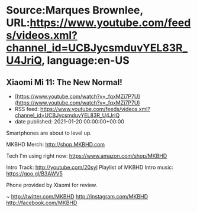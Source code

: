 # Source:Marques Brownlee, URL:https://www.youtube.com/feeds/videos.xml?channel_id=UCBJycsmduvYEL83R_U4JriQ, language:en-US

## Xiaomi Mi 11: The New Normal!
 - [https://www.youtube.com/watch?v=_fqxMZi7P7U](https://www.youtube.com/watch?v=_fqxMZi7P7U)
 - RSS feed: https://www.youtube.com/feeds/videos.xml?channel_id=UCBJycsmduvYEL83R_U4JriQ
 - date published: 2021-01-20 00:00:00+00:00

Smartphones are about to level up.

MKBHD Merch: http://shop.MKBHD.com

Tech I'm using right now: https://www.amazon.com/shop/MKBHD

Intro Track: http://youtube.com/20syl
Playlist of MKBHD Intro music: https://goo.gl/B3AWV5

Phone provided by Xiaomi for review.

~
http://twitter.com/MKBHD
http://instagram.com/MKBHD
http://facebook.com/MKBHD


